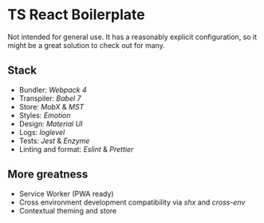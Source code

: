 # TS React Boilerplate

Not intended for general use. It has a reasonably explicit configuration, so it might be a great solution to check out for many.

## Stack

- Bundler: *Webpack 4*
- Transpiler: *Babel 7*
- Store: *MobX* & *MST*
- Styles: *Emotion*
- Design: *Material UI*
- Logs: *loglevel*
- Tests: *Jest* & *Enzyme*
- Linting and format: *Eslint* & *Prettier*

## More greatness

- Service Worker (PWA ready)
- Cross environment development compatibility via *shx* and *cross-env*
- Contextual theming and store
